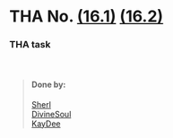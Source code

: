 # THA No.  [(16.1)](https://csb-9vj0n.netlify.app/) [(16.2)](https://csb-uoiio.netlify.app/)


### THA task

<br>

> #### Done by:
>[Sherl](https://github.com/aayushi221/Devsnest-Frontend/tree/main/DAY%2016)  <br>
>[DivineSoul](https://github.com/CodeBlooded-RahulMaurya/Devsnest-WebDev/tree/main/Day-16/tha-16) <br>
>[KayDee](https://github.com/kaydee0502/devsnest-frontend/tree/master/react%20thas/devsnest) <br>
